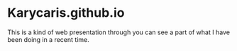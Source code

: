 # Karycaris.github.io

This is a kind of web presentation through you can see a part of what I have been doing in a recent time. 
